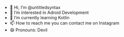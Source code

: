 - 👋 Hi, I’m @untitledsyntax
- 👀 I’m interested in Adroid Development
- 🌱 I’m currently learning Kotlin
- 📫 How to reach me you can contact me on Instagram
- 😄 Pronouns: Devil

<!---
untitledsyntax/untitledsyntax is a ✨ special ✨ repository because its `README.md` (this file) appears on your GitHub profile.
You can click the Preview link to take a look at your changes.
--->
